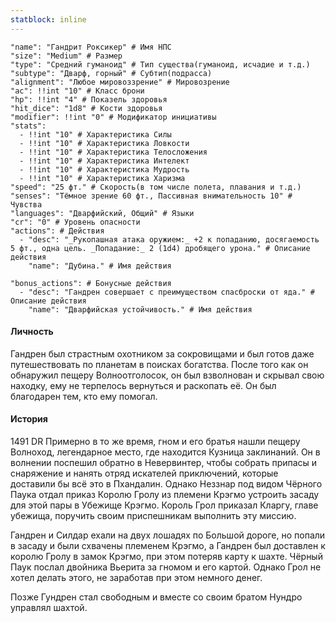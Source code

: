 ```yaml
---
statblock: inline
---
```

```statblock
"name": "Гандрит Роксикер" # Имя НПС
"size": "Medium" # Размер
"type": "Средний гуманоид" # Тип существа(гуманоид, исчадие и т.д.)
"subtype": "Дварф, горный" # Субтип(подрасса)
"alignment": "Любое мировоззрение" # Мировозрение
"ac": !!int "10" # Класс брони
"hp": !!int "4" # Показель здоровья
"hit_dice": "1d8" # Кости здоровья
"modifier": !!int "0" # Модификатор инициативы
"stats":
  - !!int "10" # Характеристика Силы
  - !!int "10" # Характеристика Ловкости
  - !!int "10" # Характеристика Телосложения
  - !!int "10" # Характеристика Интелект
  - !!int "10" # Характеристика Мудрость
  - !!int "10" # Характеристика Харизма
"speed": "25 фт." # Скорость(в том числе полета, плавания и т.д.)
"senses": "Тёмное зрение 60 фт., Пассивная внимательность 10" # Чувства
"languages": "Дварфийский, Общий" # Языки
"cr": "0" # Уровень опасности
"actions": # Действия
  - "desc": "_Рукопашная атака оружием:_ +2 к попаданию, досягаемость 5 фт., одна цель. _Попадание:_ 2 (1d4) дробящего урона." # Описание действия
    "name": "Дубина." # Имя действия

"bonus_actions": # Бонусные действия
  - "desc": "Гандрен совершает с преимуществом спасброски от яда." # Описание действия
    "name": "Дварфийская устойчивость." # Имя действия
```

####  Личность
Гандрен был страстным охотником за сокровищами и был готов даже путешествовать по планетам в поисках богатства. После того как он обнаружил пещеру Волноотголосок, он был взволнован и скрывал свою находку, ему не терпелось вернуться и раскопать её. Он был благодарен тем, кто ему помогал.

#### История
1491 DR Примерно в то же время, гном и его братья нашли пещеру Волноход, легендарное место, где находится Кузница заклинаний. Он в волнении поспешил обратно в Невервинтер, чтобы собрать припасы и снаряжение и нанять отряд искателей приключений, которые доставили бы всё это в Пхандалин. Однако Неззнар под видом Чёрного Паука отдал приказ Королю Гролу из племени Крэгмо устроить засаду для этой пары в Убежище Крэгмо. Король Грол приказал Кларгу, главе убежища, поручить своим приспешникам выполнить эту миссию.

Гандрен и Силдар ехали на двух лошадях по Большой дороге, но попали в засаду и были схвачены племенем Крэгмо, а Гандрен был доставлен к королю Гролу в замок Крэгмо, при этом потеряв карту к шахте. Чёрный Паук послал двойника Вьерита за гномом и его картой. Однако Грол не хотел делать этого, не заработав при этом немного денег.

Позже Гундрен стал свободным и вместе со своим братом Нундро управлял шахтой.
